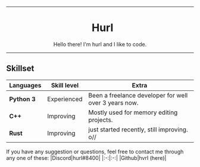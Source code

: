 ***
<h1 align="center">
&nbsp;
Hurl
</h1>
<p align="center">
Hello there! I'm hurl and I like to code.
</p>

***

## Skillset
| Languages  | Skill level | Extra                                              |
| -----------| ----------- | -------------------------------------------------- |
|**Python 3**| Experienced | Been a freelance developer for well over 3 years now.    |     
|  **C++**   | Improving   | Mostly used for memory editing projects.           |
| **Rust**   | Improving   | just started recently, still improving. o//        |

If you have any suggestion or questions, feel free to contact me through any one of these:
|Discord|hurl#8400|
|:-:|:-:|
|Github|hvrI (here)|
